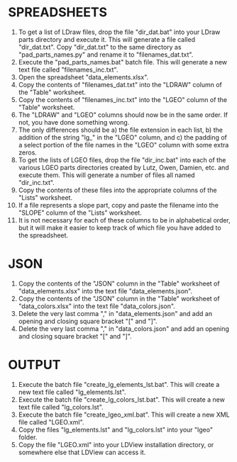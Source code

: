 # SPREADSHEETS
1. To get a list of LDraw files, drop the file "dir_dat.bat" into your LDraw parts directory and execute it. This will generate a file called "dir_dat.txt". Copy "dir_dat.txt" to the same directory as "pad_parts_names.py" and rename it to "filenames_dat.txt".
1. Execute the "pad_parts_names.bat" batch file. This will generate a new text file called "filenames_inc.txt".
1. Open the spreadsheet "data_elements.xlsx".
1. Copy the contents of "filenames_dat.txt" into the "LDRAW" column of the "Table" worksheet.
1. Copy the contents of "filenames_inc.txt" into the "LGEO" column of the "Table" worksheet.
1. The "LDRAW" and "LGEO" columns should now be in the same order. If not, you have done something wrong.
1. The only differences should be a) the file extension in each list, b) the addition of the string "lg_" in the "LGEO" column, and c) the padding of a select portion of the file names in the "LGEO" column with some extra zeros.
1. To get the lists of LGEO files, drop the file "dir_inc.bat" into each of the various LGEO parts directories created by Lutz, Owen, Damien, etc. and execute them. This will generate a number of files all named "dir_inc.txt".
1. Copy the contents of these files into the appropriate columns of the "Lists" worksheet.
1. If a file represents a slope part, copy and paste the filename into the "SLOPE" column of the "Lists" worksheet.
1. It is not necessary for each of these columns to be in alphabetical order, but it will make it easier to keep track of which file you have added to the spreadsheet.

# JSON
1. Copy the contents of the "JSON" column in the "Table" worksheet of "data_elements.xlsx" into the text file "data_elements.json".
1. Copy the contents of the "JSON" column in the "Table" worksheet of "data_colors.xlsx" into the text file "data_colors.json".
1. Delete the very last comma "," in "data_elements.json" and add an opening and closing square bracket "[" and "]".
1. Delete the very last comma "," in "data_colors.json" and add an opening and closing square bracket "[" and "]".

# OUTPUT
1. Execute the batch file "create_lg_elements_lst.bat". This will create a new text file called "lg_elements.lst".
1. Execute the batch file "create_lg_colors_lst.bat". This will create a new text file called "lg_colors.lst".
1. Execute the batch file "create_lgeo_xml.bat". This will create a new XML file called "LGEO.xml".
1. Copy the files "lg_elements.lst" and "lg_colors.lst" into your "lgeo" folder.
1. Copy the file "LGEO.xml" into your LDView installation directory, or somewhere else that LDView can access it.

